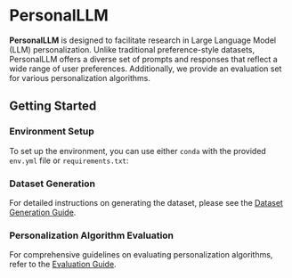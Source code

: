 # PersonalLLM

**PersonalLLM** is designed to facilitate research in Large Language Model (LLM) personalization. Unlike traditional preference-style datasets, PersonalLLM offers a diverse set of prompts and responses that reflect a wide range of user preferences. Additionally, we provide an evaluation set for various personalization algorithms.

## Getting Started

### Environment Setup

To set up the environment, you can use either `conda` with the provided `env.yml` file or `requirements.txt`:

### Dataset Generation

For detailed instructions on generating the dataset, please see the [Dataset Generation Guide](PersonalLLM/data/README.md).

### Personalization Algorithm Evaluation

For comprehensive guidelines on evaluating personalization algorithms, refer to the [Evaluation Guide](PersonalLLM/eval/README.md).
